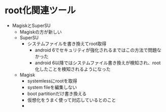 # root化関連ツール

* MagiskとSuperSU
  * Magiskの方が新しい
  * SuperSU
    * システムファイルを書き換えてroot取得
      * android 6でセキュリティが強化されるまではこの方法で問題なかった
      * android 6以降ではシステムファイル書き換えが検知され、root化したことを検知されるようになった
  * Magisk
    * systemlessにrootを取得
    * system fileを編集しない
    * boot partitionだけ書き換える
    * 仮想化をうまく使って対応しているとのこと
    * 